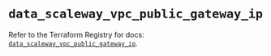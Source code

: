 # `data_scaleway_vpc_public_gateway_ip`

Refer to the Terraform Registry for docs: [`data_scaleway_vpc_public_gateway_ip`](https://registry.terraform.io/providers/scaleway/scaleway/2.42.1/docs/data-sources/vpc_public_gateway_ip).
